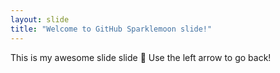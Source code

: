 ```yaml
---
layout: slide
title: "Welcome to GitHub Sparklemoon slide!"
---
```

This is my awesome slide slide :tada:
Use the left arrow to go back!
